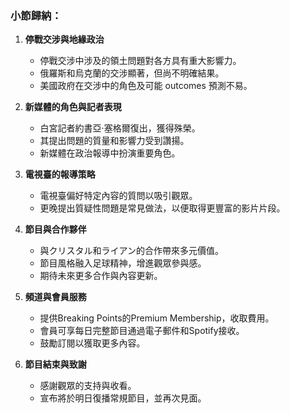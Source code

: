### 小節歸納：

1. **停戰交涉與地緣政治**
   - 停戰交涉中涉及的領土問題對各方具有重大影響力。
   - 俄羅斯和烏克蘭的交涉顯著，但尚不明確結果。
   - 美國政府在交涉中的角色及可能 outcomes 預測不易。

2. **新媒體的角色與記者表現**
   - 白宮記者約書亞·塞格爾復出，獲得殊榮。
   - 其提出問題的質量和影響力受到讚揚。
   - 新媒體在政治報導中扮演重要角色。

3. **電視臺的報導策略**
   - 電視臺偏好特定內容的質問以吸引觀眾。
   - 更晚提出質疑性問題是常見做法，以便取得更豐富的影片片段。

4. **節目與合作夥伴**
   - 與クリスタル和ライアン的合作帶來多元價值。
   - 節目風格融入足球精神，增進觀眾參與感。
   - 期待未來更多合作與內容更新。

5. **頻道與會員服務**
   - 提供Breaking Points的Premium Membership，收取費用。
   - 會員可享每日完整節目通過電子郵件和Spotify接收。
   - 鼓勵訂閱以獲取更多內容。

6. **節目結束與致謝**
   - 感謝觀眾的支持與收看。
   - 宣布將於明日復播常規節目，並再次見面。